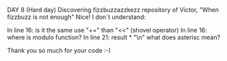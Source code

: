 DAY 8
(Hard day) 
Discovering fizzbuzzazzkezz repository of Victor, "When fizzbuzz is not enough" Nice!
I don´t understand: 

In line 16: is it the same use "+=" than "<<" (shovel operator)
In line 16: where is modulo function? 
In line 21: result * "\n" what does asterisc mean?

Thank you so much for your code :-)
